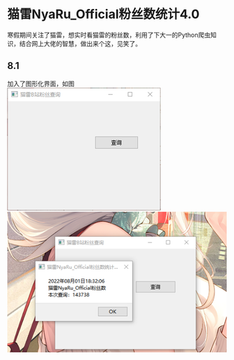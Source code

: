 # 猫雷NyaRu_Official粉丝数统计4.0
寒假期间关注了猫雷，想实时看猫雷的粉丝数，利用了下大一的Python爬虫知识，结合网上大佬的智慧，做出来个这，见笑了。
## 8.1
加入了图形化界面，如图  
![image](https://github.com/2859180926/maoleiNyaRu_Officialtongji/blob/main/%E5%B1%8F%E5%B9%95%E6%88%AA%E5%9B%BE%202022-08-01%20183200.png)   
![image](https://github.com/2859180926/maoleiNyaRu_Officialtongji/blob/main/%E5%B1%8F%E5%B9%95%E6%88%AA%E5%9B%BE%202022-08-01%20183240.png) 
